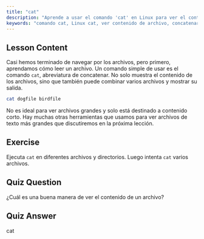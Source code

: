 ```yaml
---
title: "cat"
description: "Aprende a usar el comando 'cat' en Linux para ver el contenido de los archivos y concatenar archivos. Una guía para principiantes sobre comandos básicos de Linux."
keywords: "comando cat, Linux cat, ver contenido de archivo, concatenar archivos, comandos Linux, Linux para principiantes, tutorial Linux, guía Linux"
---
```


## Lesson Content

Casi hemos terminado de navegar por los archivos, pero primero, aprendamos cómo leer un archivo. Un comando simple de usar es el comando `cat`, abreviatura de concatenar. No solo muestra el contenido de los archivos, sino que también puede combinar varios archivos y mostrar su salida.

```bash
cat dogfile birdfile
```

No es ideal para ver archivos grandes y solo está destinado a contenido corto. Hay muchas otras herramientas que usamos para ver archivos de texto más grandes que discutiremos en la próxima lección.

## Exercise

Ejecuta `cat` en diferentes archivos y directorios. Luego intenta `cat` varios archivos.

## Quiz Question

¿Cuál es una buena manera de ver el contenido de un archivo?

## Quiz Answer

cat
